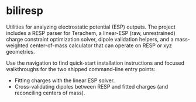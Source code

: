 # biliresp

Utilities for analyzing electrostatic potential (ESP) outputs. The project includes a RESP parser for Terachem, a linear-ESP (raw, unrestrained) charge constraint optimization solver, dipole validation helpers, and a mass-weighted center-of-mass calculator that can operate on RESP or xyz geometries.

Use the navigation to find quick-start installation instructions and focused walkthroughs for the two shipped command-line entry points:

- Fitting charges with the linear ESP solver.
- Cross-validating dipoles between RESP and fitted charges (and reconciling centers of mass).
